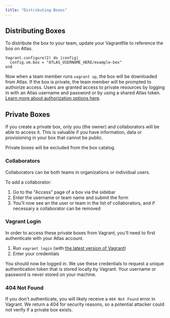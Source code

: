 ```yaml
---
title: "Distributing Boxes"
---
```


## Distributing Boxes

To distribute the box to your team, update your Vagrantfile to reference the
box on Atlas.

    Vagrant.configure(2) do |config|
      config.vm.box = "ATLAS_USERNAME_HERE/example-box"
    end

Now when a team member runs `vagrant up`, the box will be downloaded from Atlas.
If the box is private, the team member will be prompted to authorize access. Users
are granted access to private resources by logging in with an Atlas username and
password or by using a shared Atlas token.
[Learn more about authorization options here](/help/user-accounts/authentication).

## Private Boxes

If you create a private box, only you (the owner) and collaborators
will be able to access it. This is valuable if you
have information, data or provisioning in your box
that cannot be public.

Private boxes will be excluded from the box catalog.

### Collaborators

Collaborators can be both teams in
organizations or individual users.

To add a collaborator:

1. Go to the "Access" page of a box via the sidebar
2. Enter the username or team name and submit the form
3. You'll now see an the user or team in the list of collaborators,
and if necessary a collaborator can be removed

### Vagrant Login

In order to access these private boxes from Vagrant, you'll need to first
authenticate with your Atlas account.

1. Run `vagrant login` (with [the latest version of Vagrant](/help/intro/updating-tools))
2. Enter your credentials

You should now be logged in. We use these credentials to request
a unique authentication token that is stored locally by Vagrant. Your
username or password is never stored on your machine.

### 404 Not Found

If you don't authenticate, you will likely receive a `404 Not Found`
error in Vagrant. We return a 404 for security reasons, so a potential
attacker could not verify if a private box exists.
